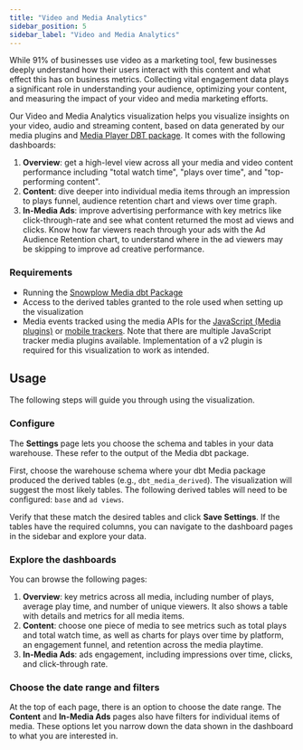 ```yaml
---
title: "Video and Media Analytics"
sidebar_position: 5
sidebar_label: "Video and Media Analytics"
---
```


While 91% of businesses use video as a marketing tool, few businesses deeply understand how their users interact with this content and what effect this has on business metrics. Collecting vital engagement data plays a significant role in understanding your audience, optimizing your content, and measuring the impact of your video and media marketing efforts.

Our Video and Media Analytics visualization helps you visualize insights on your video, audio and streaming content, based on data generated by our media plugins and [Media Player DBT package](/docs/modeling-your-data/modeling-your-data-with-dbt/dbt-models/dbt-media-player-data-model/index.md). It comes with the following dashboards:

1. **Overview**: get a high-level view across all your media and video content performance including "total watch time", "plays over time", and "top-performing content".
2. **Content**: dive deeper into individual media items through an impression to plays funnel, audience retention chart and views over time graph.
3. **In-Media Ads**: improve advertising performance with key metrics like click-through-rate and see what content returned the most ad views and clicks. Know how far viewers reach through your ads with the Ad Audience Retention chart, to understand where in the ad viewers may be skipping to improve ad creative performance.

### Requirements

- Running the [Snowplow Media dbt Package](/docs/modeling-your-data/modeling-your-data-with-dbt/dbt-models/dbt-media-player-data-model/index.md)
- Access to the derived tables granted to the role used when setting up the visualization
- Media events tracked using the media APIs for the [JavaScript (Media plugins)](/docs/sources/trackers/web-trackers/tracking-events/media/index.md) or [mobile trackers](/docs/sources/trackers/mobile-trackers/tracking-events/media-tracking/index.md). Note that there are multiple JavaScript tracker media plugins available. Implementation of a v2 plugin is required for this visualization to work as intended.

## Usage

The following steps will guide you through using the visualization.

### Configure

The **Settings** page lets you choose the schema and tables in your data warehouse.
These refer to the output of the Media dbt package.

First, choose the warehouse schema where your dbt Media package produced the derived tables (e.g., `dbt_media_derived`).
The visualization will suggest the most likely tables.
The following derived tables will need to be configured: `base` and `ad views`.

Verify that these match the desired tables and click **Save Settings**.
If the tables have the required columns, you can navigate to the dashboard pages in the sidebar and explore your data.

### Explore the dashboards

You can browse the following pages:

1. **Overview**: key metrics across all media, including number of plays, average play time, and number of unique viewers. It also shows a table with details and metrics for all media items.
2. **Content**: choose one piece of media to see metrics such as total plays and total watch time, as well as charts for plays over time by platform, an engagement funnel, and retention across the media playtime.
3. **In-Media Ads**: ads engagement, including impressions over time, clicks, and click-through rate.

### Choose the date range and filters

At the top of each page, there is an option to choose the date range. The **Content** and **In-Media Ads** pages also have filters for individual items of media. These options let you narrow down the data shown in the dashboard to what you are interested in.
